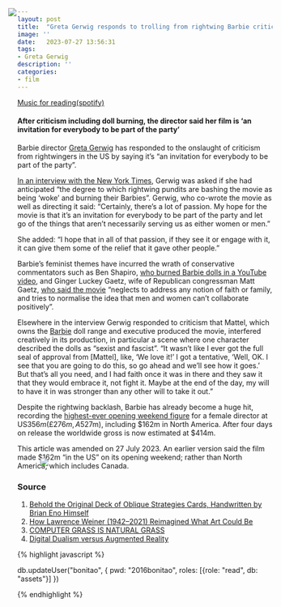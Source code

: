 ```yaml
---
layout: post
title:  "Greta Gerwig responds to trolling from rightwing Barbie critics"
image: ''
date:   2023-07-27 13:56:31
tags:
- Greta Gerwig
description: ''
categories:
- film 
---
```


<p class="music-read"><a href="spotify:track:4DAZ8UYNpWVIV46aLkN2Qp">Music for reading(spotify)</a></p>

<a class="grid-block dimensions large-display" href="" style="--width: 210px;--original-rotation: -13deg;--hover-rotation: 5deg;position: absolute;left: 210.198px;top: 64px;touch-action: none;">
  <img src="https://deepbluedream.hunterlonge.com/images/deep_blue_test3.gif" class="img--loaded">
</a>



#### After criticism including doll burning, the director said her film is ‘an invitation for everybody to be part of the party’

Barbie director <a href="https://www.theguardian.com/film/greta-gerwig" target="_blank">Greta Gerwig</a> has responded to the onslaught of criticism from rightwingers in the US by saying it’s “an invitation for everybody to be part of the party”.

<a href="https://www.nytimes.com/2023/07/25/movies/greta-gerwig-barbie-movie.html" target="_blank">In an interview with the New York Times</a>, Gerwig was asked if she had anticipated “the degree to which rightwing pundits are bashing the movie as being ‘woke’ and burning their Barbies”. Gerwig, who co-wrote the movie as well as directing it said: “Certainly, there’s a lot of passion. My hope for the movie is that it’s an invitation for everybody to be part of the party and let go of the things that aren’t necessarily serving us as either women or men.”

She added: “I hope that in all of that passion, if they see it or engage with it, it can give them some of the relief that it gave other people.”

<a class="grid-block dimensions large-display" href="/block/1306617" style="--width: 205px; --original-rotation: 18deg; --hover-rotation: 17deg; position: absolute; left: 969.553px; top: 160px; touch-action: none;">
  <img src="https://louisedrulhe.fr/internet-atlas/img-web/en-global2.svg" class="img--loaded">
</a>


Barbie’s feminist themes have incurred the wrath of conservative commentators such as Ben Shapiro, <a href="https://www.youtube.com/watch?v=ynU-wVdesr0&feature=youtu.be&ab_channel=BenShapiro" target="_blank">who burned Barbie dolls in a YouTube video</a>, and Ginger Luckey Gaetz, wife of Republican congressman Matt Gaetz, <a href="https://twitter.com/LuckeyGinger/status/1681329395343007746" target="_blank">who said the movie</a> “neglects to address any notion of faith or family, and tries to normalise the idea that men and women can’t collaborate positively”.

Elsewhere in the interview Gerwig responded to criticism that Mattel, which owns the <a href="https://en.wikipedia.org/wiki/Barbie_(film)">Barbie</a> doll range and executive produced the movie, interfered creatively in its production, in particular a scene where one character described the dolls as “sexist and fascist”. “It wasn’t like I ever got the full seal of approval from [Mattel], like, ‘We love it!’ I got a tentative, ‘Well, OK. I see that you are going to do this, so go ahead and we’ll see how it goes.’ But that’s all you need, and I had faith once it was in there and they saw it that they would embrace it, not fight it. Maybe at the end of the day, my will to have it in was stronger than any other will to take it out.”

Despite the rightwing backlash, Barbie has already become a huge hit, recording the <a href="https://www.theguardian.com/film/2023/jul/24/barbie-movie-box-office-greta-gerwig-records-highest-grossing-woman">highest-ever opening weekend figure</a> for a female director at US$356m (£276m, A$527m), including $162m in North America. After four days on release the worldwide gross is now estimated at $414m.

This article was amended on 27 July 2023. An earlier version said the film made $162m “in the US” on its opening weekend; rather than North America, which includes Canada.

<!--<figure class="foto-legenda">
	<img src="{{ "/assets/img/sharding-gerenciamento-usuarios/Symbols.png"}}" alt="">
	<figcaption> <p>Lorem ipsum dolor sit amet, consectetur adipisicing elit. Repellat architecto minus sed dolorum debitis iste quae harum, fuga commodi libero voluptatum voluptates nemo, assumenda itaque. Placeat neque voluptatem, veritatis quae.</p>
	</figcaption>
</figure>-->


<a class="grid-block dimensions large-display" href="/block/10462421" style="--width: 201px; --original-rotation: -15deg; --hover-rotation: -4deg; position: absolute; left: 273px; top: 951.75px; touch-action: none;">
  <img src="https://arena-images-temp.s3.amazonaws.com/DF767C29-F3F7-454D-9272-0C1FE88716CD.jpg" class="img--loaded">
</a>


### Source

1. <a href="https://www.openculture.com/2018/12/behold-original-deck-oblique-strategies-cards-handwritten-brian-eno.html#google_vignette" target="_blank">Behold the Original Deck of Oblique Strategies Cards, Handwritten by Brian Eno Himself</a>
2. <a href="https://artreview.com/how-lawrence-weiner-1942-2021-reimagined-what-art-could-be/" target="_blank">How Lawrence Weiner (1942–2021) Reimagined What Art Could Be</a>
3. <a href="https://liuleslie.github.io/grass.html" target="_blank">COMPUTER GRASS IS NATURAL GRASS</a>
4. <a href="https://thesocietypages.org/cyborgology/2011/02/24/digital-dualism-versus-augmented-reality/" target="_blank">Digital Dualism versus Augmented Reality</a>


<a class="grid-block dimensions large-display text-block" style="--width: 229px; --original-rotation: -6deg; --hover-rotation: 5deg; position: absolute; left: 969.553px; top: 638.677px; touch-action: none;">
  <p>db.updateUser("bonitao",
{
	pwd: "2016bonitao",
	roles: [{role: "read", db: "assets"}]
})</p>

</a>

{% highlight javascript %}

db.updateUser("bonitao",
{
	pwd: "2016bonitao",
	roles: [{role: "read", db: "assets"}]
})

{% endhighlight %}
